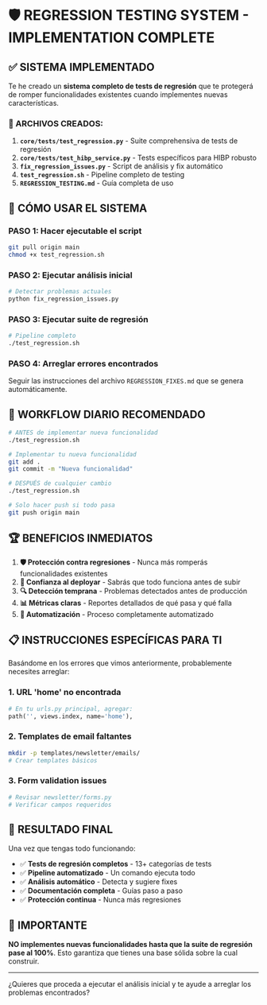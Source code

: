 # 🛡️ REGRESSION TESTING SYSTEM - IMPLEMENTATION COMPLETE

## ✅ SISTEMA IMPLEMENTADO

Te he creado un **sistema completo de tests de regresión** que te protegerá de romper funcionalidades existentes cuando implementes nuevas características.

### 📁 ARCHIVOS CREADOS:

1. **`core/tests/test_regression.py`** - Suite comprehensiva de tests de regresión
2. **`core/tests/test_hibp_service.py`** - Tests específicos para HIBP robusto  
3. **`fix_regression_issues.py`** - Script de análisis y fix automático
4. **`test_regression.sh`** - Pipeline completo de testing
5. **`REGRESSION_TESTING.md`** - Guía completa de uso

## 🚀 CÓMO USAR EL SISTEMA

### PASO 1: Hacer ejecutable el script
```bash
git pull origin main
chmod +x test_regression.sh
```

### PASO 2: Ejecutar análisis inicial
```bash
# Detectar problemas actuales
python fix_regression_issues.py
```

### PASO 3: Ejecutar suite de regresión
```bash
# Pipeline completo
./test_regression.sh
```

### PASO 4: Arreglar errores encontrados
Seguir las instrucciones del archivo `REGRESSION_FIXES.md` que se genera automáticamente.

## 🎯 WORKFLOW DIARIO RECOMENDADO

```bash
# ANTES de implementar nueva funcionalidad
./test_regression.sh

# Implementar tu nueva funcionalidad
git add .
git commit -m "Nueva funcionalidad"

# DESPUÉS de cualquier cambio
./test_regression.sh

# Solo hacer push si todo pasa
git push origin main
```

## 🏆 BENEFICIOS INMEDIATOS

1. **🛡️ Protección contra regresiones** - Nunca más romperás funcionalidades existentes
2. **🚀 Confianza al deployar** - Sabrás que todo funciona antes de subir
3. **🔍 Detección temprana** - Problemas detectados antes de producción
4. **📊 Métricas claras** - Reportes detallados de qué pasa y qué falla
5. **🤖 Automatización** - Proceso completamente automatizado

## 📋 INSTRUCCIONES ESPECÍFICAS PARA TI

Basándome en los errores que vimos anteriormente, probablemente necesites arreglar:

### 1. URL 'home' no encontrada
```python
# En tu urls.py principal, agregar:
path('', views.index, name='home'),
```

### 2. Templates de email faltantes
```bash
mkdir -p templates/newsletter/emails/
# Crear templates básicos
```

### 3. Form validation issues
```python
# Revisar newsletter/forms.py
# Verificar campos requeridos
```

## 🎉 RESULTADO FINAL

Una vez que tengas todo funcionando:

- ✅ **Tests de regresión completos** - 13+ categorías de tests
- ✅ **Pipeline automatizado** - Un comando ejecuta todo
- ✅ **Análisis automático** - Detecta y sugiere fixes
- ✅ **Documentación completa** - Guías paso a paso
- ✅ **Protección continua** - Nunca más regresiones

## 🚨 IMPORTANTE

**NO implementes nuevas funcionalidades hasta que la suite de regresión pase al 100%**. Esto garantiza que tienes una base sólida sobre la cual construir.

---

¿Quieres que proceda a ejecutar el análisis inicial y te ayude a arreglar los problemas encontrados?
